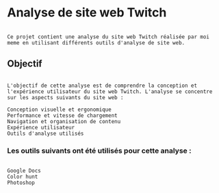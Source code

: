 # **Analyse de site web Twitch**
```

Ce projet contient une analyse du site web Twitch réalisée par moi meme en utilisant différents outils d'analyse de site web.
```

## **Objectif**
```

L'objectif de cette analyse est de comprendre la conception et l'expérience utilisateur du site web Twitch. L'analyse se concentre sur les aspects suivants du site web :

Conception visuelle et ergonomique
Performance et vitesse de chargement
Navigation et organisation de contenu
Expérience utilisateur
Outils d'analyse utilisés

```

### **Les outils suivants ont été utilisés pour cette analyse :**
```

Google Docs
Color hunt
Photoshop

```
